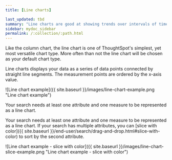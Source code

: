 ```yaml
---
title: [Line charts]

last_updated: tbd
summary: "Line charts are good at showing trends over intervals of time."
sidebar: mydoc_sidebar
permalink: /:collection/:path.html
---
```

Like the column chart, the line chart is one of ThoughtSpot's simplest, yet most versatile chart type. More often than not the line chart will be chosen as your default chart type.

Line charts displays your data as a series of data points connected by straight line segments. The measurement points are ordered by the x-axis value.

![Line chart example]({{ site.baseurl }}/images/line-chart-example.png "Line chart example")

Your search needs at least one attribute and one measure to be represented as a line chart.

Your search needs at least one attribute and one measure to be represented as a line chart. If your search has multiple attributes, you can [slice with color]({{ site.baseurl }}/end-user/search/drag-and-drop.html#slice-with-color) to sort by the second attribute.

![Line chart example - slice with color]({{ site.baseurl }}/images/line-chart-slice-example.png "Line chart example - slice with color")
